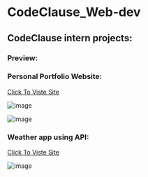 # CodeClause_Web-dev

## CodeClause intern projects:

### Preview:

### Personal Portfolio Website:

<a href="https://surya-bbas.github.io/CodeClause_Web-dev/Personal%20Portfolio%20Website/"> Click To Viste Site </a>

![image](https://user-images.githubusercontent.com/99864714/204857470-bc8330f2-e850-4af5-a202-d582dc64f7bc.png)

![image](https://user-images.githubusercontent.com/99864714/204857559-ee82f0e6-c05b-4a8c-b783-7fc35984ccdf.png)

### Weather app using API:

<a href="https://surya-bbas.github.io/CodeClause_Web-dev/Weather%20app%20using%20API/"> Click To Viste Site </a>

![image](https://user-images.githubusercontent.com/99864714/204857309-7897b2df-b3f2-40f7-ad89-64be7fc8c7a6.png)
